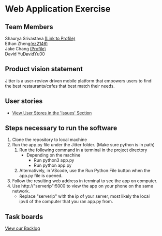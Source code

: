 # Web Application Exercise

## Team Members
Shaurya Srivastava [(Link to Profile)](https://github.com/shauryasr04)<br>
Ethan Zheng[(ez2146)](https://github.com/ez2146)<br>
Jake Chang [(Profile)](https://github.com/jakechang1284)<br>
David Yu[DavidYu00](https://github.com/DavidYu00) <br>

## Product vision statement

Jitter is a user-review driven mobile platform that empowers users to find the best restaurants/cafes that best match their needs.

## User stories 

* [View User Stores in the 'Issues' Section](https://github.com/software-students-spring2025/2-web-app-toast/issues)

## Steps necessary to run the software

1. Clone the repository to local machine
2. Run the app.py file under the Jitter folder. (Make sure python is in path)
    1. Run the following command in a terminal in the project directory
        * Depending on the machine
            * Run python3 app.py
            * Run python app.py
    2. Alternatively, in VScode, use the Run Python File button when the app.py file is opened.
3. Follow the resulting web address in terminal to see the app on computer.
4. Use http://"serverip":5000 to view the app on your phone on the same network.
    * Replace "serverip" with the ip of your server, most likely the local ipv4 of the computer that you ran app.py from. 

## Task boards

[View our Backlog]([https://github.com/orgs/software-students-spring2025/projects/64](https://github.com/orgs/software-students-spring2025/projects/65/views/1))

